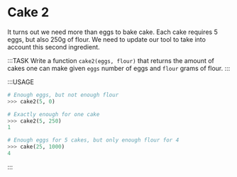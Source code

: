 # Cake 2

It turns out we need more than eggs to bake cake.
Each cake requires 5 eggs, but also 250g of flour.
We need to update our tool to take into account this second ingredient.

:::TASK
Write a function `cake2(eggs, flour)` that returns the amount of cakes one can make given `eggs` number of eggs and `flour` grams of flour.
:::

:::USAGE

```python
# Enough eggs, but not enough flour
>>> cake2(5, 0)

# Exactly enough for one cake
>>> cake2(5, 250)
1

# Enough eggs for 5 cakes, but only enough flour for 4
>>> cake(25, 1000)
4
```

:::
